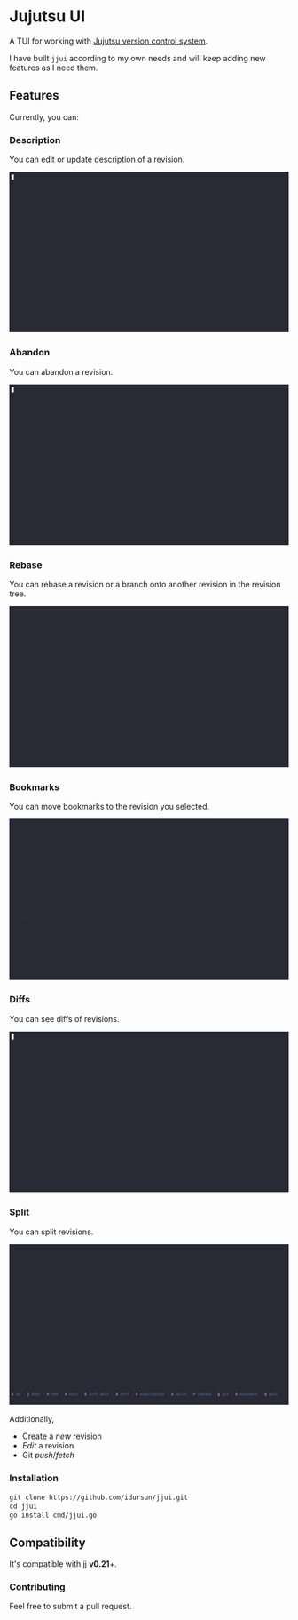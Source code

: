 # Jujutsu UI

A TUI for working with [Jujutsu version control system](https://github.com/martinvonz/jj).

I have built `jjui` according to my own needs and will keep adding new features as I need them.

## Features

Currently, you can:

### Description
You can edit or update description of a revision.

![GIF](./docs/jjui_description.gif)

### Abandon

You can abandon a revision.

![GIF](./docs/jjui_abandon.gif)

### Rebase

You can rebase a revision or a branch onto another revision in the revision tree.

![GIF](./docs/jjui_rebase.gif)

### Bookmarks

You can move bookmarks to the revision you selected.

![GIF](./docs/jjui_bookmarks.gif)

### Diffs

You can see diffs of revisions.

![GIF](./docs/jjui_diff.gif)

### Split

You can split revisions.

![GIF](./docs/jjui_split.gif)

Additionally,

* Create a _new_ revision
* _Edit_ a revision
* Git _push_/_fetch_

### Installation

```
git clone https://github.com/idursun/jjui.git
cd jjui
go install cmd/jjui.go
```

## Compatibility

It's compatible with jj **v0.21**+.

### Contributing

Feel free to submit a pull request.
